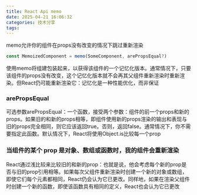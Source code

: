 ```yaml
---
title: React Api memo
date: 2025-04-21 16:06:32
categories: 技术分享
tags:
---
```


memo允许你的组件在props没有改变的情况下跳过重新渲染

```js
const MemoizedComponent = memo(SomeComponent, arePropsEqual?)
```

使用memo将组建包装起来，以获得该组件的一个记忆化版本。通常情况下，只要该组件的props没有改变，这个记忆化版本就不会再其父组件重新渲染时重新渲染。但React仍可能重新渲染它：记忆化是一种性能优化，而非保证

### arePropsEqual

可选参数arePropsEqual：一个函数，接受两个参数：组件的前一个props和新的props。如果旧的和新的props相等，即组件使用新的props渲染的输出和表现与旧的props完全相同，则它应该返回true。否则，返回false。通常情况下，你不需要指定此函数。默认情况下，React将使用Object.is比较每一个prop

### 当组件的某个 prop 是对象、数组或函数时，我的组件会重新渲染

React通过浅比较来比较旧的和新的prop：也就是说，他会考虑每个新的prop是否与旧的prop引用相等。如果每次父组件重新渲染时创建一个新的对象或数组，即使它们每个元素都相同，React仍会认为它已更改。同样地，如果在渲染父组件时创建一个新的函数，即使该函数具有相同的定义，React也会认为它已更改
